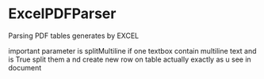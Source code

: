 # ExcelPDFParser
Parsing PDF tables generates by EXCEL

important parameter is splitMultiline if one textbox contain multiline text and is True split them a nd create new row on table actually exactly as u see in document
